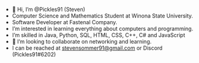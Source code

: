 - 👋 Hi, I’m @Pickles91 (Steven)
-  Computer Science and Mathematics Student at Winona State University.
-  Software Developer at Fastenal Company.
-  I’m interested in learning everything about computers and programming.
-  I’m skilled in Java, Python, SQL, HTML, CSS, C++, C# and JavaScript
- 💞 I’m looking to collaborate on networking and learning.
-  I can be reached at stevensommer91@gmail.com or Discord (Pickles91#6202)

<!---
Pickles91/Pickles91 is a ✨ special ✨ repository because its `README.md` (this file) appears on your GitHub profile.
You can click the Preview link to take a look at your changes.
--->
